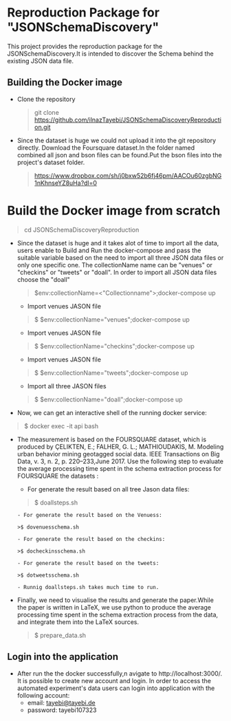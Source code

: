 # Reproduction Package for "JSONSchemaDiscovery"
This project provides the reproduction package for 
the JSONSchemaDiscovery.It is intended to discover the
Schema behind the existing JSON data file.

## Building the Docker image
- Clone the repository
  > git clone https://github.com/ilnazTayebi/JSONSchemaDiscoveryReproduction.git

-  Since the dataset is huge we could not upload it into the git repository directly. Download the Foursquare dataset.In the folder named combined all json and bson      files can be found.Put the bson files into the project's dataset folder.   
   > https://www.dropbox.com/sh/j0bxw52b6fj46pm/AACOu60zgbNG1nKhnseYZ8uHa?dl=0  

# Build the Docker image from scratch
  
  > cd JSONSchemaDiscoveryReproduction
         
  - Since the dataset is huge and it takes alot of time to import all the data, users enable to Build and Run the docker-compose and pass the suitable variable based on   the need to import all three JSON data files or only one specific one. The collectionName name can be "venues" or "checkins" or "tweets" or "doall". In order to import all JSON data files choose the "doall"
    > $env:collectionName=<"Collectionname">;docker-compose up
    
      - Import venues JASON file

      >$  $env:collectionName="venues";docker-compose up

      - Import venues JASON file

      >$  $env:collectionName="checkins";docker-compose up
      
      - Import venues JASON file

      >$  $env:collectionName="tweets";docker-compose up

      - Import all three JASON files

      >$  $env:collectionName="doall";docker-compose up

  - Now, we can get an interactive shell of the running docker service:

   >$ docker exec -it api  bash
  
  - The measurement is based on the FOURSQUARE dataset, which is produced by ÇELIKTEN, E.; FALHER, G. L.; MATHIOUDAKIS, M. Modeling urban behavior mining geotagged social data. IEEE Transactions on Big Data, v. 3, n. 2, p. 220–233,June 2017. Use the following step to evaluate the average processing time spent in the schema extraction process for FOURSQUARE the datasets :
      
      - For generate the result based on  all tree Jason data files:
      
       >$ doallsteps.sh

        - For generate the result based on the Venuess:

        >$ dovenuesschema.sh

        - For generate the result based on the checkins:

        >$ docheckinsschema.sh

        - For generate the result based on the tweets:

        >$ dotweetsschema.sh
        
        - Runnig doallsteps.sh takes much time to run.

  - Finally, we need to visualise the results and generate the paper.While the paper is written in LaTeX, we use python to
  produce  the average processing time spent in the schema extraction process from the data, and integrate them into the LaTeX sources.

      >$ prepare_data.sh

## Login into the application
 - After run the the docker successfully,n avigate to http://localhost:3000/. It is possible to create new account and login. In order to access the automated    experiment's data users can login into application with the following account:
    - email: tayebi@tayebi.de
    - password: tayebi107323
   
